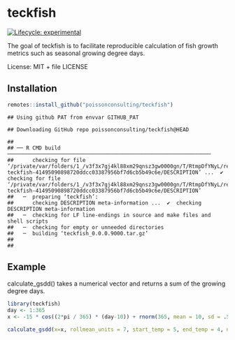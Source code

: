 
<!-- README.md is generated from README.Rmd. Please edit that file -->

# teckfish

<!-- badges: start -->

[![Lifecycle:
experimental](https://img.shields.io/badge/lifecycle-experimental-orange.svg)](https://lifecycle.r-lib.org/articles/stages.html#experimental)
<!-- badges: end -->

The goal of teckfish is to facilitate reproducible calculation of fish
growth metrics such as seasonal growing degree days.

License: MIT + file LICENSE

## Installation

``` r
remotes::install_github("poissonconsulting/teckfish")
```

    ## Using github PAT from envvar GITHUB_PAT

    ## Downloading GitHub repo poissonconsulting/teckfish@HEAD

    ## 
    ## ── R CMD build ─────────────────────────────────────────────────────────────────
    ##      checking for file ‘/private/var/folders/1_/v3f3x7gj4kl88xm29qnsz3gw0000gn/T/RtmpDfYNyL/remotesb9f126bfc0e0/poissonconsulting-teckfish-41495090898720ddcc03387956bf7d6cb5b49c6e/DESCRIPTION’ ...  ✔  checking for file ‘/private/var/folders/1_/v3f3x7gj4kl88xm29qnsz3gw0000gn/T/RtmpDfYNyL/remotesb9f126bfc0e0/poissonconsulting-teckfish-41495090898720ddcc03387956bf7d6cb5b49c6e/DESCRIPTION’
    ##   ─  preparing ‘teckfish’:
    ##      checking DESCRIPTION meta-information ...  ✔  checking DESCRIPTION meta-information
    ##   ─  checking for LF line-endings in source and make files and shell scripts
    ##   ─  checking for empty or unneeded directories
    ##   ─  building ‘teckfish_0.0.0.9000.tar.gz’
    ##      
    ## 

## Example

calculate_gsdd() takes a numerical vector and returns a sum of the
growing degree days.

``` r
library(teckfish)
day <- 1:365
x <- -15 * cos((2*pi / 365) * (day-10)) + rnorm(365, mean = 10, sd = .5)

calculate_gsdd(x=x, rollmean_units = 7, start_temp = 5, end_temp = 4, n_consecutive = 5)
```
